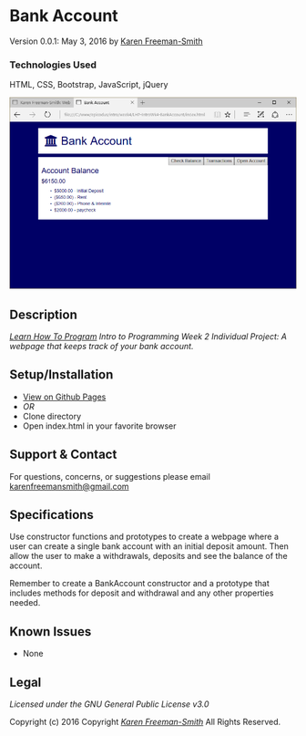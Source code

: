# Bank Account
Version 0.0.1: May 3, 2016
by [Karen Freeman-Smith](https://karenfreemansmith.github.io)

### Technologies Used
HTML, CSS, Bootstrap, JavaScript, jQuery

![screenshot of project running](screenshot.png)

## Description
*[Learn How To Program](http://learnhowtoprogram.com) Intro to Programming Week 2 Individual Project: A webpage that keeps track of your bank account.*

## Setup/Installation
* [View on Github Pages](https://karenfreemansmith.github.io/LHP-IntroWk4-BankAccount)
* _OR_
* Clone directory
* Open index.html in your favorite browser

## Support & Contact
For questions, concerns, or suggestions please email karenfreemansmith@gmail.com

## Specifications
Use constructor functions and prototypes to create a webpage where a user can create a single bank account with an initial deposit amount. Then allow the user to make a withdrawals, deposits and see the balance of the account.

Remember to create a BankAccount constructor and a prototype that includes methods for deposit and withdrawal and any other properties needed.

## Known Issues
* None

## Legal
*Licensed under the GNU General Public License v3.0*

Copyright (c) 2016 Copyright _[Karen Freeman-Smith](https://karenfreemansmith.github.io)_ All Rights Reserved.
